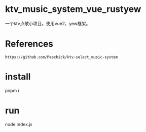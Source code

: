# ktv_music_system_vue_rustyew
一个ktv点歌小项目，使用vue2，yew框架。

# References
```
https://github.com/Peachick/ktv-select_music-system

```
# install
pnpm i

# run
node index.js
